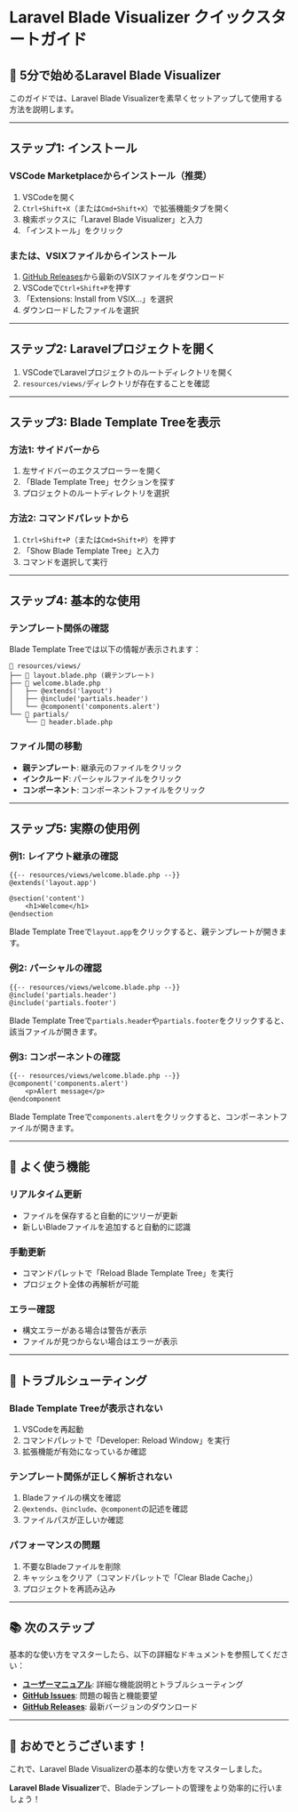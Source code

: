 # Laravel Blade Visualizer クイックスタートガイド

## 🚀 5分で始めるLaravel Blade Visualizer

このガイドでは、Laravel Blade Visualizerを素早くセットアップして使用する方法を説明します。

---

## ステップ1: インストール

### VSCode Marketplaceからインストール（推奨）

1. VSCodeを開く
2. `Ctrl+Shift+X`（または`Cmd+Shift+X`）で拡張機能タブを開く
3. 検索ボックスに「Laravel Blade Visualizer」と入力
4. 「インストール」をクリック

### または、VSIXファイルからインストール

1. [GitHub Releases](https://github.com/flagsystem/laravel-blade-visualizer/releases)から最新のVSIXファイルをダウンロード
2. VSCodeで`Ctrl+Shift+P`を押す
3. 「Extensions: Install from VSIX...」を選択
4. ダウンロードしたファイルを選択

---

## ステップ2: Laravelプロジェクトを開く

1. VSCodeでLaravelプロジェクトのルートディレクトリを開く
2. `resources/views/`ディレクトリが存在することを確認

---

## ステップ3: Blade Template Treeを表示

### 方法1: サイドバーから

1. 左サイドバーのエクスプローラーを開く
2. 「Blade Template Tree」セクションを探す
3. プロジェクトのルートディレクトリを選択

### 方法2: コマンドパレットから

1. `Ctrl+Shift+P`（または`Cmd+Shift+P`）を押す
2. 「Show Blade Template Tree」と入力
3. コマンドを選択して実行

---

## ステップ4: 基本的な使用

### テンプレート関係の確認

Blade Template Treeでは以下の情報が表示されます：

```
📁 resources/views/
├── 📄 layout.blade.php (親テンプレート)
├── 📄 welcome.blade.php
│   ├── @extends('layout')
│   ├── @include('partials.header')
│   └── @component('components.alert')
└── 📁 partials/
    └── 📄 header.blade.php
```

### ファイル間の移動

- **親テンプレート**: 継承元のファイルをクリック
- **インクルード**: パーシャルファイルをクリック
- **コンポーネント**: コンポーネントファイルをクリック

---

## ステップ5: 実際の使用例

### 例1: レイアウト継承の確認

```blade
{{-- resources/views/welcome.blade.php --}}
@extends('layout.app')

@section('content')
    <h1>Welcome</h1>
@endsection
```

Blade Template Treeで`layout.app`をクリックすると、親テンプレートが開きます。

### 例2: パーシャルの確認

```blade
{{-- resources/views/welcome.blade.php --}}
@include('partials.header')
@include('partials.footer')
```

Blade Template Treeで`partials.header`や`partials.footer`をクリックすると、該当ファイルが開きます。

### 例3: コンポーネントの確認

```blade
{{-- resources/views/welcome.blade.php --}}
@component('components.alert')
    <p>Alert message</p>
@endcomponent
```

Blade Template Treeで`components.alert`をクリックすると、コンポーネントファイルが開きます。

---

## 🎯 よく使う機能

### リアルタイム更新

- ファイルを保存すると自動的にツリーが更新
- 新しいBladeファイルを追加すると自動的に認識

### 手動更新

- コマンドパレットで「Reload Blade Template Tree」を実行
- プロジェクト全体の再解析が可能

### エラー確認

- 構文エラーがある場合は警告が表示
- ファイルが見つからない場合はエラーが表示

---

## 🔧 トラブルシューティング

### Blade Template Treeが表示されない

1. VSCodeを再起動
2. コマンドパレットで「Developer: Reload Window」を実行
3. 拡張機能が有効になっているか確認

### テンプレート関係が正しく解析されない

1. Bladeファイルの構文を確認
2. `@extends`、`@include`、`@component`の記述を確認
3. ファイルパスが正しいか確認

### パフォーマンスの問題

1. 不要なBladeファイルを削除
2. キャッシュをクリア（コマンドパレットで「Clear Blade Cache」）
3. プロジェクトを再読み込み

---

## 📚 次のステップ

基本的な使い方をマスターしたら、以下の詳細なドキュメントを参照してください：

- **[ユーザーマニュアル](user-manual.md)**: 詳細な機能説明とトラブルシューティング
- **[GitHub Issues](https://github.com/flagsystem/laravel-blade-visualizer/issues)**: 問題の報告と機能要望
- **[GitHub Releases](https://github.com/flagsystem/laravel-blade-visualizer/releases)**: 最新バージョンのダウンロード

---

## 🎉 おめでとうございます！

これで、Laravel Blade Visualizerの基本的な使い方をマスターしました。

**Laravel Blade Visualizer**で、Bladeテンプレートの管理をより効率的に行いましょう！ 
